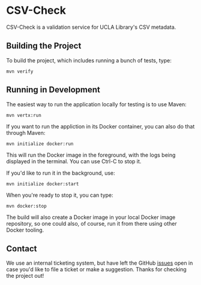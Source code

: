 # CSV-Check

CSV-Check is a validation service for UCLA Library's CSV metadata.

## Building the Project

To build the project, which includes running a bunch of tests, type:

    mvn verify

## Running in Development

The easiest way to run the application locally for testing is to use Maven:

    mvn vertx:run

If you want to run the appliction in its Docker container, you can also do that through Maven:

    mvn initialize docker:run

This will run the Docker image in the foreground, with the logs being displayed in the terminal. You can use Ctrl-C to
stop it.

If you'd like to run it in the background, use:

    mvn initialize docker:start

When you're ready to stop it, you can type:

    mvn docker:stop

The build will also create a Docker image in your local Docker image repository, so one could also, of course, run it
from there using other Docker tooling. 

## Contact

We use an internal ticketing system, but have left the GitHub [issues](https://github.com/UCLALibrary/csv-check/issues)
open in case you'd like to file a ticket or make a suggestion. Thanks for checking the project out!

